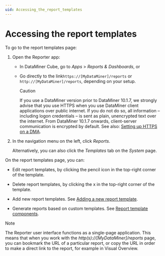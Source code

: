 ```yaml
---
uid: Accessing_the_report_templates
---
```


# Accessing the report templates

To go to the report templates page:

1. Open the Reporter app:

   - In DataMiner Cube, go to *Apps* > *Reports & Dashboards*, or

   - Go directly to the link`https://[MyDataMiner]/reports` or `http://[MyDataMiner]/reports`, depending on your setup.

     > [!CAUTION]
     > If you use a DataMiner version prior to DataMiner 10.1.7, we strongly advise that you use HTTPS when you use DataMiner client applications over public internet. If you do not do so, all information – including logon credentials – is sent as plain, unencrypted text over the internet. From DataMiner 10.1.7 onwards, client-server communication is encrypted by default. See also: [Setting up HTTPS on a DMA](xref:Setting_up_HTTPS_on_a_DMA).

1. In the navigation menu on the left, click *Reports*.

   Alternatively, you can also click the *Templates* tab on the *System* page.

On the report templates page, you can:

- Edit report templates, by clicking the pencil icon in the top-right corner of the template.

- Delete report templates, by clicking the x in the top-right corner of the template.

- Add new report templates. See [Adding a new report template](xref:Adding_a_new_report_template).

- Generate reports based on custom templates. See [Report template components](xref:Report_template_components).

> [!NOTE]
> The Reporter user interface functions as a single-page application. This means that when you work with the *http(s)://\[MyDataMiner\]/reports* page, you can bookmark the URL of a particular report, or copy the URL in order to make a direct link to the report, for example in Visual Overview.
